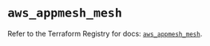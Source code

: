 # `aws_appmesh_mesh`

Refer to the Terraform Registry for docs: [`aws_appmesh_mesh`](https://registry.terraform.io/providers/hashicorp/aws/5.89.0/docs/resources/appmesh_mesh).
